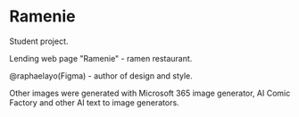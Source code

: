 # Ramenie

Student project.



Lending web page "Ramenie" - ramen restaurant.

@raphaelayo(Figma) - author of design and style.

Other images were generated with Microsoft 365 image generator, AI Comic Factory and other AI text to image generators.

